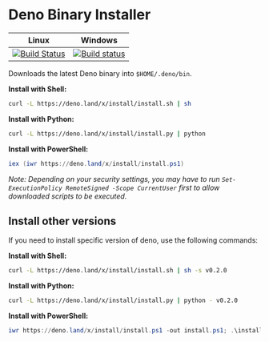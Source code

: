 # Deno Binary Installer

| **Linux** | **Windows** |
|:---------------:|:-----------:|
| [![Build Status](https://travis-ci.com/denoland/deno_install.svg?branch=master)](https://travis-ci.com/denoland/deno_install) | [![Build status](https://ci.appveyor.com/api/projects/status/gtekeaf7r60xa896?branch=master&svg=true)](https://ci.appveyor.com/project/deno/deno-install) |

Downloads the latest Deno binary into `$HOME/.deno/bin`.

**Install with Shell:**

```sh
curl -L https://deno.land/x/install/install.sh | sh
```

**Install with Python:**

```sh
curl -L https://deno.land/x/install/install.py | python
```

**Install with PowerShell:**

```powershell
iex (iwr https://deno.land/x/install/install.ps1)
```

_Note: Depending on your security settings, you may have to run `Set-ExecutionPolicy RemoteSigned -Scope CurrentUser` first to allow downloaded scripts to be executed._

## Install other versions

If you need to install specific version of deno, use the following commands:

**Install with Shell:**

```sh
curl -L https://deno.land/x/install/install.sh | sh -s v0.2.0
```

**Install with Python:**

```sh
curl -L https://deno.land/x/install/install.py | python - v0.2.0
```

**Install with PowerShell:**

```powershell
iwr https://deno.land/x/install/install.ps1 -out install.ps1; .\install.ps1 v0.2.0
```
